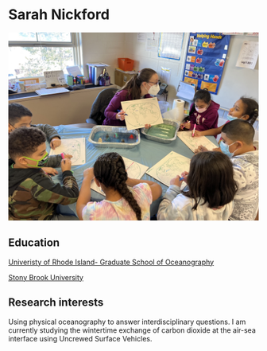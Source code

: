 # Sarah Nickford
![Image](IMG_0142.jpg) 
## Education
[Univeristy of Rhode Island- Graduate School of Oceanography](https://web.uri.edu/gso/)

[Stony Brook University](https://www.stonybrook.edu)

## Research interests
Using physical oceanography to answer interdisciplinary questions. I am currently studying the wintertime exchange of carbon dioxide at the air-sea interface using Uncrewed Surface Vehicles. 
